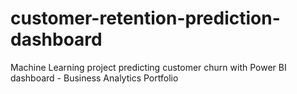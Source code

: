 # customer-retention-prediction-dashboard
Machine Learning project predicting customer churn with Power BI dashboard - Business Analytics Portfolio
